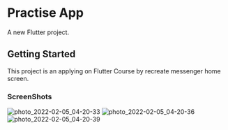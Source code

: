 # Practise App

A new Flutter project.

## Getting Started

This project is an applying on Flutter Course by recreate messenger home screen.

### ScreenShots
![photo_2022-02-05_04-20-33](https://user-images.githubusercontent.com/60277974/152625656-f3efc331-1bda-44df-81cf-c8f15b87034c.jpg)
![photo_2022-02-05_04-20-36](https://user-images.githubusercontent.com/60277974/152625658-65fc1981-6c99-4522-8d44-84f0c59e7597.jpg)
![photo_2022-02-05_04-20-39](https://user-images.githubusercontent.com/60277974/152625659-0ae7f356-15f7-423a-b9eb-890168443d06.jpg)
